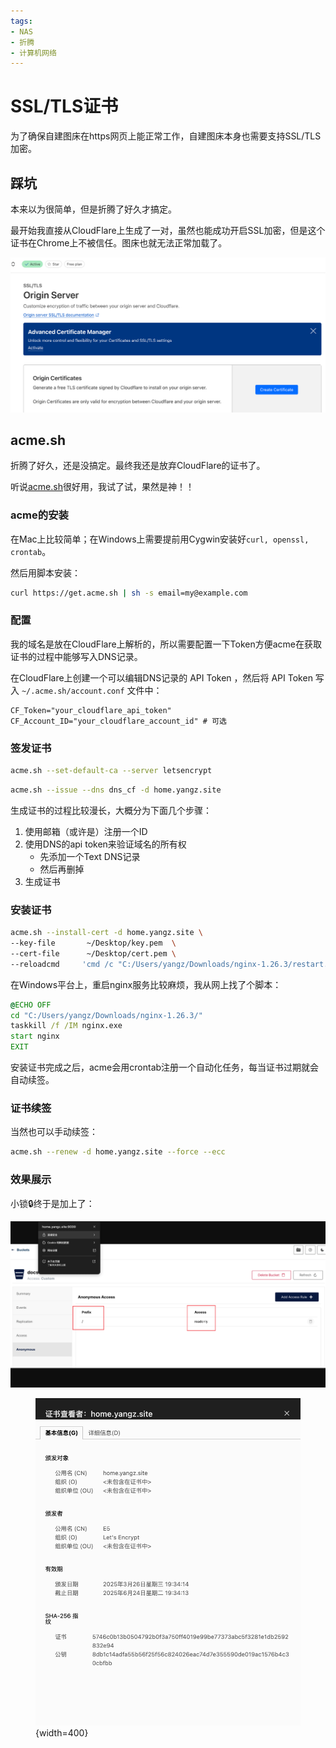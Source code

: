 ```yaml
---
tags:
- NAS
- 折腾
- 计算机网络
---
```


# SSL/TLS证书

为了确保自建图床在https网页上能正常工作，自建图床本身也需要支持SSL/TLS加密。

## 踩坑

本来以为很简单，但是折腾了好久才搞定。

最开始我直接从CloudFlare上生成了一对，虽然也能成功开启SSL加密，但是这个证书在Chrome上不被信任。图床也就无法正常加载了。

![](assets/2025-03-26-19-33-55.png)

## acme.sh

折腾了好久，还是没搞定。最终我还是放弃CloudFlare的证书了。

听说[acme.sh](https://github.com/acmesh-official/acme.sh)很好用，我试了试，果然是神！！

### acme的安装

在Mac上比较简单；在Windows上需要提前用Cygwin安装好`curl, openssl, crontab`。

然后用脚本安装：

```bash
curl https://get.acme.sh | sh -s email=my@example.com
```

### 配置

我的域名是放在CloudFlare上解析的，所以需要配置一下Token方便acme在获取证书的过程中能够写入DNS记录。

在CloudFlare上创建一个可以编辑DNS记录的 API Token ，然后将 API Token 写入 `~/.acme.sh/account.conf` 文件中：

```text
CF_Token="your_cloudflare_api_token"
CF_Account_ID="your_cloudflare_account_id" # 可选
```

### 签发证书

```bash title="修改默认ca为letsencrypt"
acme.sh --set-default-ca --server letsencrypt
```

```bash title="生成证书"
acme.sh --issue --dns dns_cf -d home.yangz.site
```

生成证书的过程比较漫长，大概分为下面几个步骤：

1. 使用邮箱（或许是）注册一个ID
2. 使用DNS的api token来验证域名的所有权
    - 先添加一个Text DNS记录
    - 然后再删掉
3. 生成证书

### 安装证书

```bash
acme.sh --install-cert -d home.yangz.site \
--key-file       ~/Desktop/key.pem  \
--cert-file      ~/Desktop/cert.pem \
--reloadcmd     'cmd /c "C:/Users/yangz/Downloads/nginx-1.26.3/restart.bat"'
```

在Windows平台上，重启nginx服务比较麻烦，我从网上找了个脚本：

```bat title="重启nginx"
@ECHO OFF
cd "C:/Users/yangz/Downloads/nginx-1.26.3/"
taskkill /f /IM nginx.exe
start nginx
EXIT
```

安装证书完成之后，acme会用crontab注册一个自动化任务，每当证书过期就会自动续签。

### 证书续签

当然也可以手动续签：

```bash
acme.sh --renew -d home.yangz.site --force --ecc
```

### 效果展示

小锁🔒终于是加上了：

![](assets/2025-03-26-20-46-42.png)

<figure markdown>

![](assets/2025-03-26-20-39-02.png){width=400}

</figure>
